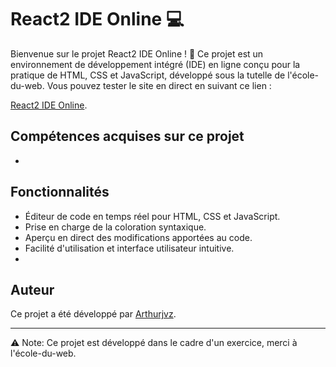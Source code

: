 # React2 IDE Online 💻

Bienvenue sur le projet React2 IDE Online ! 🎉 Ce projet est un environnement de développement intégré (IDE) en ligne conçu pour la pratique de HTML, CSS et JavaScript, développé sous la tutelle de l'école-du-web. Vous pouvez tester le site en direct en suivant ce lien :

[React2 IDE Online](https://react2-ide-online.vercel.app/).

## Compétences acquises sur ce projet
- 

## Fonctionnalités

- Éditeur de code en temps réel pour HTML, CSS et JavaScript.
- Prise en charge de la coloration syntaxique.
- Aperçu en direct des modifications apportées au code.
- Facilité d'utilisation et interface utilisateur intuitive.
- 
## Auteur

Ce projet a été développé par [Arthurjvz]([lien-vers-votre-profil-github](https://github.com/arthurjvz)).

---

⚠️ Note: Ce projet est développé dans le cadre d'un exercice, merci à l'école-du-web.
